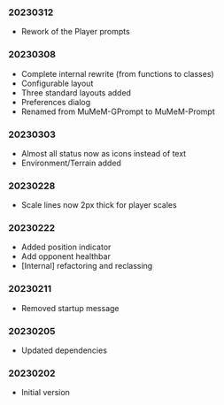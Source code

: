 ### 20230312

  * Rework of the Player prompts

### 20230308

  * Complete internal rewrite (from functions to classes)
  * Configurable layout
  * Three standard layouts added
  * Preferences dialog
  * Renamed from MuMeM-GPrompt to MuMeM-Prompt

### 20230303

  * Almost all status now as icons instead of text
  * Environment/Terrain added

### 20230228

  * Scale lines now 2px thick for player scales

### 20230222

  * Added position indicator
  * Add opponent healthbar
  * [Internal] refactoring and reclassing

### 20230211

  * Removed startup message

### 20230205

   * Updated dependencies

### 20230202

  * Initial version
